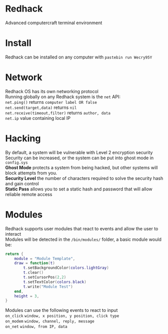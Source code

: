 # Redhack
Advanced computercraft terminal environment

# Install
Redhack can be installed on any computer with
``pastebin run Wecry95Y``

# Network
Redhack OS has its own networking protocol<br>
Running globally on any Redhack system is the ``net`` API:<br>
``net.ping()`` returns ``computer label OR false``<br>
``net.send(target,data)`` returns ``nil``<br>
``net.receive(timeout,filter)`` returns ``author, data``<br>
``net.ip`` value containing local IP<br>

# Hacking
By default, a system will be vulnerable with Level 2 encryption security<br>
Security can be increased, or the system can be put into ghost mode in ``config.sys``<br>
**Ghost Mode** protects a system from being hacked, but other systems will block attempts from you.<br>
**Security Level** the number of characters required to solve the security hash and gain control<br>
**Static Pass** allows you to set a static hash and password that will allow reliable remote access<br>

# Modules
Redhack supports user modules that react to events and allow the user to interact<br>
Modules will be detected in the ``/bin/modules/`` folder, a basic module would be:<br>
```lua
return {
    module = "Module Template",
    draw = function(t)
        t.setBackgroundColor(colors.lightGray)
        t.clear()
        t.setCursorPos(2,2)
        t.setTextColor(colors.black)
        t.write("Module Test")
    end,
    height = 3,
}
```
Modules can use the following events to react to input<br>
``on_click`` ``window, x position, y position, click type``<br>
``on_modem`` ``window, channel, reply, message``<br>
``on_net`` ``window, from IP, data``<br>
